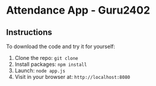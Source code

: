 # Attendance App - Guru2402


## Instructions

To download the code and try it for yourself:

1. Clone the repo: `git clone `
1. Install packages: `npm install`
1. Launch: `node app.js`
1. Visit in your browser at: `http://localhost:8080`
